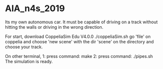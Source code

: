 # AIA_n4s_2019

Its my own autonomous car. It must be capable of driving on a track without hitting the walls or driving in the wrong direction.


For start, download CoppeliaSim Edu V4.0.0
./coppeliaSim.sh
go 'file' on coppelia and choose 'new scene' with the dir 'scene' on the directory and choose your track.

On other terminal, 
1: press command: make
2: press command: ./pipes.sh
The simulation is ready.